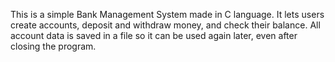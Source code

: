 This is a simple Bank Management System made in C language. It lets users create accounts, deposit and withdraw money, and check their balance. All account data is saved in a file so it can be used again later, even after closing the program.
